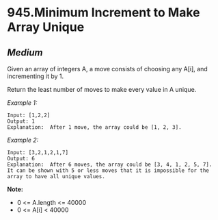 945.Minimum Increment to Make Array Unique
=========

*Medium*
---------

Given an array of integers A, a move consists of choosing any A[i], and incrementing it by 1.

Return the least number of moves to make every value in A unique.

*Example 1:*

    Input: [1,2,2]
    Output: 1
    Explanation:  After 1 move, the array could be [1, 2, 3].

*Example 2:*

    Input: [3,2,1,2,1,7]
    Output: 6
    Explanation:  After 6 moves, the array could be [3, 4, 1, 2, 5, 7].
    It can be shown with 5 or less moves that it is impossible for the array to have all unique values.
 
**Note:**

* 0 <= A.length <= 40000
* 0 <= A[i] < 40000